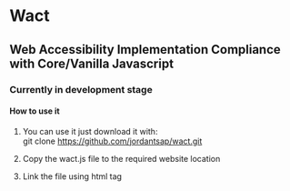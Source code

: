 # Wact

## Web Accessibility Implementation Compliance with Core/Vanilla Javascript

### Currently in development stage    

#### How to use it
1. You can use it just download it with:  
git clone https://github.com/jordantsap/wact.git  

2. Copy the wact.js file to the required website location  

3. Link the file using <script src="wact.js"></script> html tag  
